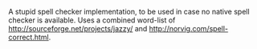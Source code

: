 A stupid spell checker implementation, to be used in case no native spell checker is available. Uses a combined word-list of <http://sourceforge.net/projects/jazzy/> and <http://norvig.com/spell-correct.html>.